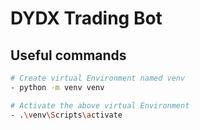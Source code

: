 # DYDX Trading Bot

## Useful commands

```sh
# Create virtual Environment named venv
- python -m venv venv
```

```sh
# Activate the above virtual Environment
- .\venv\Scripts\activate
```
